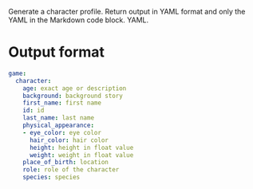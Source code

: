 Generate a character profile. Return output in YAML format and only the YAML in the Markdown code block. YAML.

# Output format
```yaml
game:
  character:
    age: exact age or description
    background: background story
    first_name: first name
    id: id
    last_name: last name
    physical_appearance:
    - eye_color: eye color
      hair_color: hair color
      height: height in float value
      weight: weight in float value
    place_of_birth: location
    role: role of the character
    species: species
```